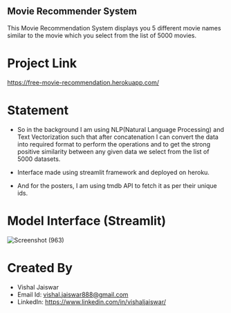 ## Movie Recommender System
This Movie Recommendation System displays you 5 different movie names similar to the movie which you select from the list of 5000 movies. 

# Project Link
https://free-movie-recommendation.herokuapp.com/

# Statement
- So in the background I am using NLP(Natural Language Processing) and Text Vectorization such that after concatenation I can convert the data into required format to perform the operations and to get the strong positive similarity between any given data we select from the list of 5000 datasets. 
- Interface made using streamlit framework and deployed on heroku.

- And for the posters, I am using tmdb API to fetch it as per their unique ids.

<!--
# Problem Statement
- Malware is one of the top most obstructions for expansion and growth of digital acceptance among the users.
- Both enterprises and common users are struggling to get protected from the malware in cyberspace, which emphasizes the importance of developing efficient methods of malware detection.
- Malware detection is the technique for identifying malware in the end devices or networks.


# Models used
- Xgboost classifier (F1 score : 0.9619)
- RandomForest classifier (F1 score : 0.9696)
- SVC (F1 score : 0.9361)
-->

# Model Interface (Streamlit)
  ![Screenshot (963)](https://user-images.githubusercontent.com/102510153/169484363-2c796209-8de8-4118-9f1e-aed0bbd81af3.png)
  
# Created By
- Vishal Jaiswar
- Email Id: vishal.jaiswar888@gmail.com
- LinkedIn: https://www.linkedin.com/in/vishaljaiswar/
